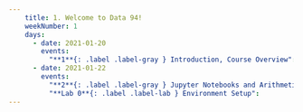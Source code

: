 ```yaml
---
    title: 1. Welcome to Data 94!
    weekNumber: 1
    days:
      - date: 2021-01-20
        events:
          "**1**{: .label .label-gray } Introduction, Course Overview":
      - date: 2021-01-22
        events:
          "**2**{: .label .label-gray } Jupyter Notebooks and Arithmetic":
          "**Lab 0**{: .label .label-lab } Environment Setup":
---
```

